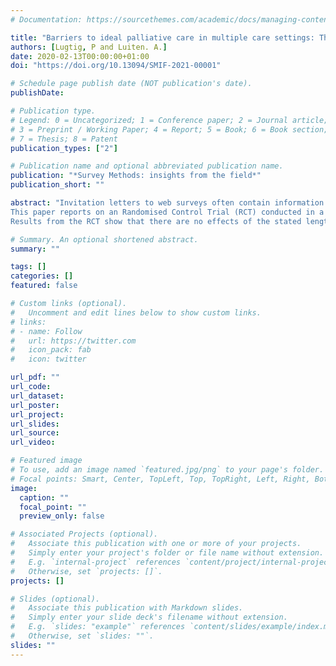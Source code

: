 ```yaml
---
# Documentation: https://sourcethemes.com/academic/docs/managing-content/

title: "Barriers to ideal palliative care in multiple care settings: The nurses' point of view"
authors: [Lugtig, P and Luiten. A.]
date: 2020-02-13T00:00:00+01:00
doi: "https://doi.org/10.13094/SMIF-2021-00001"

# Schedule page publish date (NOT publication's date).
publishDate: 

# Publication type.
# Legend: 0 = Uncategorized; 1 = Conference paper; 2 = Journal article;
# 3 = Preprint / Working Paper; 4 = Report; 5 = Book; 6 = Book section;
# 7 = Thesis; 8 = Patent
publication_types: ["2"]

# Publication name and optional abbreviated publication name.
publication: "*Survey Methods: insights from the field*"
publication_short: ""

abstract: "Invitation letters to web surveys often contain information on how long it will take to complete a web survey. When the stated length in an invitation of a survey is short, it could help to convince respondents to participate in the survey. When it is long respondents may choose not to participate, and when the actual length is longer than the stated length there may be a risk of dropout.
This paper reports on an Randomised Control Trial (RCT) conducted in a cross-sectional survey conducted in the Netherlands. The RCT included different version of the stated length of a survey and inclusion of a Quick Response (QR) code as ways to communicate to potential respondents that the survey was short or not.
Results from the RCT show that there are no effects of the stated length on actual participation in the survey, nor do we find an effect on dropout. We do however find that inclusion of a QR code leads respondents to be more likely to use a smartphone, and find some evidence for a different composition of our respondent sample in terms of age."

# Summary. An optional shortened abstract.
summary: ""

tags: []
categories: []
featured: false

# Custom links (optional).
#   Uncomment and edit lines below to show custom links.
# links:
# - name: Follow
#   url: https://twitter.com
#   icon_pack: fab
#   icon: twitter

url_pdf: ""
url_code:
url_dataset:
url_poster:
url_project:
url_slides:
url_source:
url_video:

# Featured image
# To use, add an image named `featured.jpg/png` to your page's folder. 
# Focal points: Smart, Center, TopLeft, Top, TopRight, Left, Right, BottomLeft, Bottom, BottomRight.
image:
  caption: ""
  focal_point: ""
  preview_only: false

# Associated Projects (optional).
#   Associate this publication with one or more of your projects.
#   Simply enter your project's folder or file name without extension.
#   E.g. `internal-project` references `content/project/internal-project/index.md`.
#   Otherwise, set `projects: []`.
projects: []

# Slides (optional).
#   Associate this publication with Markdown slides.
#   Simply enter your slide deck's filename without extension.
#   E.g. `slides: "example"` references `content/slides/example/index.md`.
#   Otherwise, set `slides: ""`.
slides: ""
---
```

